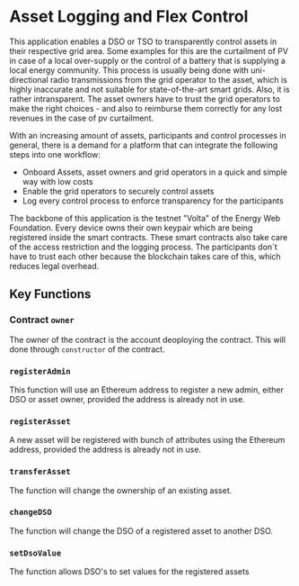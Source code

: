 # Asset Logging and Flex Control

This application enables a DSO or TSO to transparently control assets in their respective grid area. Some examples for this are the curtailment of PV in case of a local over-supply or the control of a battery that is supplying a local energy community.
This process is usually being done with uni-directional radio transmissions from the grid operator to the asset, which is highly inaccurate and not suitable for state-of-the-art smart grids. Also, it is rather intransparent. The asset owners have to trust the grid operators to make the right choices - and also to reimburse them correctly for any lost revenues in the case of pv curtailment.

With an increasing amount of assets, participants and control processes in general, there is a demand for a platform that can integrate the following steps into one workflow:

- Onboard Assets, asset owners and grid operators in a quick and simple way with low costs
- Enable the grid operators to securely control assets
- Log every control process to enforce transparency for the participants

The backbone of this application is the testnet "Volta" of the Energy Web Foundation. Every device owns their own keypair which are being registered inside the smart contracts. These smart contracts also take care of the access restriction and the logging process. The participants don´t have to trust each other because the blockchain takes care of this, which reduces legal overhead.

## Key Functions

### Contract `owner`
The owner of the contract is the account deoploying the contract. This will done through `constructor` of the contract.

### `registerAdmin`
This function will use an Ethereum address to register a new admin, either DSO or asset owner, provided the address is already not in use.

### `registerAsset`
A new asset will be registered with bunch of attributes using the Ethereum address, provided the address is already not in use.

### `transferAsset`
The function will change the ownership of an existing asset.

### `changeDSO`
The function will change the DSO of a registered asset to another DSO.

### `setDsoValue`
The function allows DSO's to set values for the registered assets 